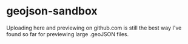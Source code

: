 # geojson-sandbox
Uploading here and previewing on github.com is still the best way I've found so far for previewing large .geoJSON files.
